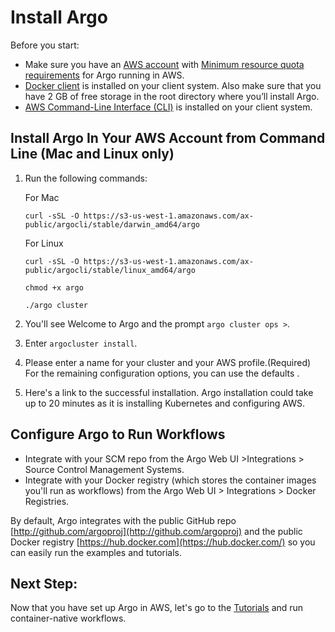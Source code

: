 # Install Argo

Before you start:

*   Make sure you have an [AWS account](https://aws.amazon.com/premiumsupport/knowledge-center/create-and-activate-aws-account/) with [Minimum resource quota requirements](./d_more_information/faqs.md) for Argo running in AWS.
*   [Docker client](https://docs.docker.com/engine/installation/) is installed on your client system. Also make sure that you have 2 GB of free storage in the root directory where you’ll install Argo.
*   [AWS Command-Line Interface (CLI)](http://docs.aws.amazon.com/cli/latest/userguide/installing.html) is installed on your client system.

## Install Argo In Your AWS Account from Command Line (Mac and Linux only)

1.  Run the following commands:

    For Mac

    `curl -sSL -O https://s3-us-west-1.amazonaws.com/ax-public/argocli/stable/darwin_amd64/argo`

    For Linux

    `curl -sSL -O https://s3-us-west-1.amazonaws.com/ax-public/argocli/stable/linux_amd64/argo`

    `chmod +x argo`

    `./argo cluster`

2.  You'll see Welcome to Argo and the prompt `argo cluster ops >`.
3.  Enter `argocluster install`.
4.  Please enter a name for your cluster and your AWS profile.(Required) For the remaining configuration options, you can use the defaults .
5.  Here's a link to the successful installation. Argo installation could take up to 20 minutes as it is installing Kubernetes and configuring AWS.

## Configure Argo to Run Workflows

*   Integrate with your SCM repo from the Argo Web UI >Integrations > Source Control Management Systems.
*   Integrate with your Docker registry (which stores the container images you'll run as workflows) from the Argo Web UI > Integrations > Docker Registries.

By default, Argo integrates with the public GitHub repo [http://github.com/argoproj](http://github.com/argoproj) and the public Docker registry [https://hub.docker.com](https://hub.docker.com/) so you can easily run the examples and tutorials.

## Next Step:

Now that you have set up Argo in AWS, let's go to the [Tutorials](./../yaml/using_the_yaml_dsl.md) and run container-native workflows.
